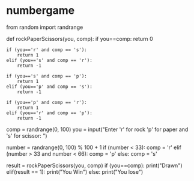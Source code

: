 # numbergame
from random import randrange


def rockPaperScissors(you, comp):
    if you==comp:
        return 0
    
    if (you=='r' and comp == 's'):
        return 1
    elif (you=='s' and comp == 'r'):
        return -1
    
    if (you=='s' and comp == 'p'):
        return 1
    elif (you=='p' and comp == 's'):
        return -1
    
    if (you=='p' and comp == 'r'):
        return 1
    elif (you=='r' and comp == 'p'):
        return -1

comp = randrange(0, 100)
you = input("Enter 'r' for rock 'p' for paper and 's' for scissor: ") 

number = randrange(0, 100) % 100 + 1
if (number < 33):
    comp = 'r'
elif (number > 33 and number < 66):
    comp = 'p'
else:
    comp = 's'
    
result = rockPaperScissors(you, comp)
if (you==comp):
    print("Drawn")
elif(result == 1):
    print("You Win")
else:
    print("You lose")
